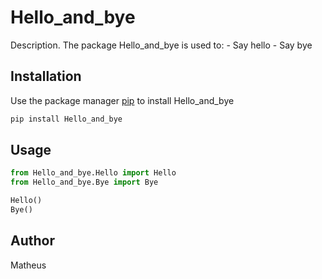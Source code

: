 # Hello_and_bye

Description. 
The package Hello_and_bye is used to:
	- Say hello 
	- Say bye

## Installation

Use the package manager [pip](https://pip.pypa.io/en/stable/) to install Hello_and_bye

```bash
pip install Hello_and_bye
```

## Usage

```python
from Hello_and_bye.Hello import Hello
from Hello_and_bye.Bye import Bye

Hello()
Bye()
```

## Author
Matheus